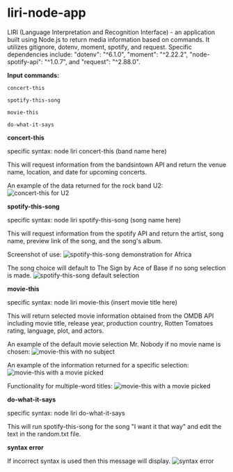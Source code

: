 # liri-node-app

LIRI (Language Interpretation and Recognition Interface) - an application built using Node.js to return media information based on commands.  It utilizes gitignore, dotenv, moment, spotify, and request.  Specific dependencies include: "dotenv": "^6.1.0", "moment": "^2.22.2", "node-spotify-api": "^1.0.7", and "request": "^2.88.0".

**Input commands:**

```
concert-this

spotify-this-song

movie-this

do-what-it-says
```

**concert-this**

specific syntax: node liri concert-this (band name here)

This will request information from the bandsintown API and return the venue name, location, and date for upcoming concerts.

An example of the data returned for the rock band U2:
![concert-this for U2](https://github.com/Jay-Goss/liri-node-app/blob/master/pictures/U2.png)

**spotify-this-song**

specific syntax: node liri spotify-this-song (song name here)

This will request information from the spotify API and return the artist, song name, preview link of the song, and the song's album.

Screenshot of use:
![spotify-this-song demonstration for Africa](https://github.com/Jay-Goss/liri-node-app/blob/master/pictures/spotify.png)

The song choice will default to The Sign by Ace of Base if no song selection is made.
![spotify-this-song default selection](https://github.com/Jay-Goss/liri-node-app/blob/master/pictures/spotify2.png)

**movie-this**

specific syntax: node liri movie-this (insert movie title here)

This will return selected movie information obtained from the OMDB API including movie title, release year, production country, Rotten Tomatoes rating, language, plot, and actors.

An example of the default movie selection Mr. Nobody if no movie name is chosen:
![movie-this with no subject](https://github.com/Jay-Goss/liri-node-app/blob/master/pictures/movie1.png)

An example of the information returned for a specific selection:
![movie-this with a movie picked](https://github.com/Jay-Goss/liri-node-app/blob/master/pictures/movie00.png)

Functionality for multiple-word titles:
![movie-this with a movie picked](https://github.com/Jay-Goss/liri-node-app/blob/master/pictures/movie3.png)

**do-what-it-says**

specific syntax: node liri do-what-it-says

This will run spotify-this-song for the song "I want it that way" and edit the text in the random.txt file.

**syntax error**

If incorrect syntax is used then this message will display.
![syntax error](https://github.com/Jay-Goss/liri-node-app/blob/master/pictures/syntax.png)
